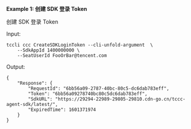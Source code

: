 **Example 1: 创建 SDK 登录 Token**

创建 SDK 登录 Token

Input: 

```
tccli ccc CreateSDKLoginToken --cli-unfold-argument  \
    --SdkAppId 1400000000 \
    --SeatUserId FooOrBar@tencent.com
```

Output: 
```
{
    "Response": {
        "RequestId": "6bb56a09-2787-40bc-80c5-dc6dab783eff",
        "Token": "6bb56a09278740bc80c5dc6dab783eff",
        "SdkURL": "https://29294-22989-29805-29810.cdn-go.cn/tccc-agent-sdk/latest/",
        "ExpiredTime": 1601371974
    }
}
```

